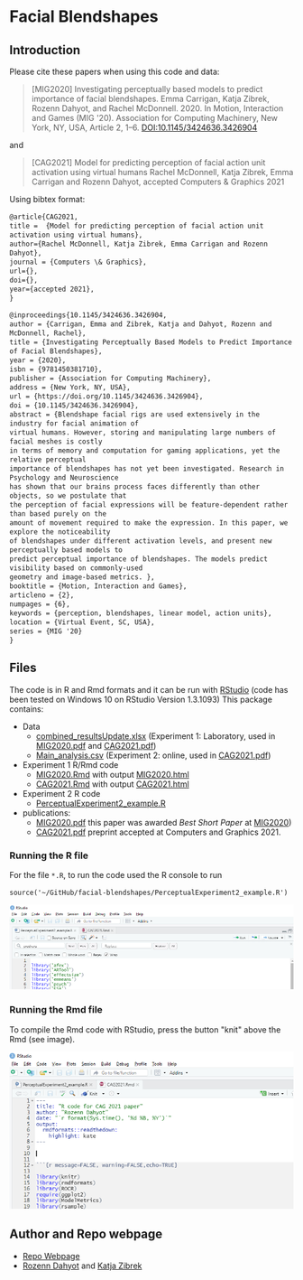 # Facial Blendshapes 


## Introduction

Please cite these papers when using this code and data: 

> [MIG2020] Investigating perceptually based models to predict importance of facial blendshapes. 
Emma Carrigan, Katja Zibrek, Rozenn Dahyot, and Rachel McDonnell. 2020. 
In Motion, Interaction and Games (MIG '20). Association for Computing Machinery, 
New York, NY, USA, Article 2, 1–6. [DOI:10.1145/3424636.3426904](https://doi.org/10.1145/3424636.3426904)

and

> [CAG2021] Model for predicting perception of facial action unit activation using virtual humans
Rachel McDonnell, Katja Zibrek, Emma Carrigan and Rozenn Dahyot, accepted Computers &  Graphics 2021


Using bibtex format:


```
@article{CAG2021,
title =  {Model for predicting perception of facial action unit activation using virtual humans},
author={Rachel McDonnell, Katja Zibrek, Emma Carrigan and Rozenn Dahyot},
journal = {Computers \& Graphics},
url={},
doi={},
year={accepted 2021},
}

```

```
@inproceedings{10.1145/3424636.3426904,
author = {Carrigan, Emma and Zibrek, Katja and Dahyot, Rozenn and McDonnell, Rachel},
title = {Investigating Perceptually Based Models to Predict Importance of Facial Blendshapes},
year = {2020},
isbn = {9781450381710},
publisher = {Association for Computing Machinery},
address = {New York, NY, USA},
url = {https://doi.org/10.1145/3424636.3426904},
doi = {10.1145/3424636.3426904},
abstract = {Blendshape facial rigs are used extensively in the industry for facial animation of 
virtual humans. However, storing and manipulating large numbers of facial meshes is costly
in terms of memory and computation for gaming applications, yet the relative perceptual 
importance of blendshapes has not yet been investigated. Research in Psychology and Neuroscience
has shown that our brains process faces differently than other objects, so we postulate that 
the perception of facial expressions will be feature-dependent rather than based purely on the 
amount of movement required to make the expression. In this paper, we explore the noticeability
of blendshapes under different activation levels, and present new perceptually based models to
predict perceptual importance of blendshapes. The models predict visibility based on commonly-used 
geometry and image-based metrics. },
booktitle = {Motion, Interaction and Games},
articleno = {2},
numpages = {6},
keywords = {perception, blendshapes, linear model, action units},
location = {Virtual Event, SC, USA},
series = {MIG '20}
}
```


## Files


The code is in R and Rmd formats and it can be run with [RStudio](https://www.rstudio.com/) (code has been tested on Windows 10 on RStudio Version 1.3.1093)
This package contains:
- Data
    - [combined_resultsUpdate.xlsx](combined_resultsUpdate.xlsx)  (Experiment 1: Laboratory, used in [MIG2020.pdf](MIG2020.pdf) and [CAG2021.pdf](CAG2021.pdf))
    - [Main_analysis.csv](Main_analysis.csv) (Experiment 2: online, used in [CAG2021.pdf](CAG2021.pdf))
- Experiment 1 R/Rmd code 
	- [MIG2020.Rmd](MIG2020.Rmd)  with output [MIG2020.html](MIG2020.html) 
	- [CAG2021.Rmd](CAG2021.Rmd)  with output [CAG2021.html](CAG2021.html)
- Experiment 2 R code 
    - [PerceptualExperiment2_example.R](PerceptualExperiment2_example.R)
- publications:  
	- [MIG2020.pdf](MIG2020.pdf)  this paper was awarded *Best Short Paper*  at [MIG2020](https://computing.clemson.edu/vcl/mig2020/)) 
	-  [CAG2021.pdf](CAG2021.pdf) preprint accepted at Computers and Graphics 2021.

###  Running the R file

For the  file `*.R`, to run the code used the R console to run 

```
source('~/GitHub/facial-blendshapes/PerceptualExperiment2_example.R')
```
![](source.png)

### Running the Rmd file

To compile the Rmd code with RStudio,  press  the button "knit" above the Rmd (see image). 

![](knit.png)

## Author and Repo webpage 

- [Repo Webpage](https://roznn.github.io/facial-blendshapes/)
- [Rozenn Dahyot](https://roznn.github.io/) and [Katja Zibrek](https://cathrin7.github.io/)
